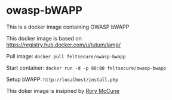# owasp-bWAPP
This is a docker image containing OWASP bWAPP

This docker image is based on https://registry.hub.docker.com/u/tutum/lamp/

Pull image:
```docker pull feltsecure/owasp-bwapp```

Start container:
```docker run -d -p 80:80 feltsecure/owasp-bwapp```

Setup bWAPP:
```http://localhost/install.php``` 

This doker image is insipired by [Rory McCune](https://github.com/raesene/bWAPP)
